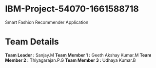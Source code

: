 # IBM-Project-54070-1661588718
Smart Fashion Recommender Application 
<h1>Team Details</h1>
<b>Team Leader :</b> Sanjay.M
<b>Team Member 1 :</b> Geeth Akshay Kumar.M
<b>Team Member 2 :</b> Thiyagarajan.P.G
<b>Team Member 3 :</b> Udhaya Kumar.B
